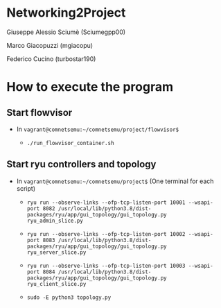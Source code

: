 # Networking2Project
Giuseppe Alessio Sciumè (Sciumegpp00)

Marco Giacopuzzi (mgiacopu)

Federico Cucino (turbostar190)

# How to execute the program
## Start flowvisor
- In ```vagrant@comnetsemu:~/comnetsemu/project/flowvisor$```

  - ```./run_flowvisor_container.sh```

## Start ryu controllers and topology
- In ```vagrant@comnetsemu:~/comnetsemu/project$``` (One terminal for each script)

  - ```ryu run --observe-links --ofp-tcp-listen-port 10001 --wsapi-port 8082 /usr/local/lib/python3.8/dist-packages/ryu/app/gui_topology/gui_topology.py ryu_admin_slice.py```

  - ```ryu run --observe-links --ofp-tcp-listen-port 10002 --wsapi-port 8083 /usr/local/lib/python3.8/dist-packages/ryu/app/gui_topology/gui_topology.py ryu_server_slice.py```

  - ```ryu run --observe-links --ofp-tcp-listen-port 10003 --wsapi-port 8084 /usr/local/lib/python3.8/dist-packages/ryu/app/gui_topology/gui_topology.py ryu_client_slice.py```

  - ```sudo -E python3 topology.py```
